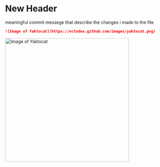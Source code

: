 # New Header

meaningful commit messege that describe the changes i made to the file 

```md
![Image of Yaktocat](https://octodex.github.com/images/yaktocat.png)
```
<img alt="Image of Yaktocat" src=https://octodex.github.com/images/yaktocat.png width=400>
